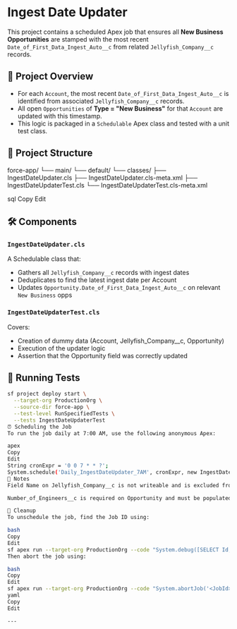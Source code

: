 # Ingest Date Updater

This project contains a scheduled Apex job that ensures all **New Business Opportunities** are stamped with the most recent `Date_of_First_Data_Ingest_Auto__c` from related `Jellyfish_Company__c` records.

## 🧠 Project Overview

- For each `Account`, the most recent `Date_of_First_Data_Ingest_Auto__c` is identified from associated `Jellyfish_Company__c` records.
- All open `Opportunities` of **Type = "New Business"** for that `Account` are updated with this timestamp.
- This logic is packaged in a `Schedulable` Apex class and tested with a unit test class.

## 📁 Project Structure

force-app/
└── main/
└── default/
└── classes/
├── IngestDateUpdater.cls
├── IngestDateUpdater.cls-meta.xml
├── IngestDateUpdaterTest.cls
└── IngestDateUpdaterTest.cls-meta.xml

sql
Copy
Edit

## 🛠 Components

### `IngestDateUpdater.cls`

A Schedulable class that:
- Gathers all `Jellyfish_Company__c` records with ingest dates
- Deduplicates to find the latest ingest date per Account
- Updates `Opportunity.Date_of_First_Data_Ingest_Auto__c` on relevant `New Business` opps

### `IngestDateUpdaterTest.cls`

Covers:
- Creation of dummy data (Account, Jellyfish_Company__c, Opportunity)
- Execution of the updater logic
- Assertion that the Opportunity field was correctly updated

## 🧪 Running Tests

```bash
sf project deploy start \
  --target-org ProductionOrg \
  --source-dir force-app \
  --test-level RunSpecifiedTests \
  --tests IngestDateUpdaterTest
⏰ Scheduling the Job
To run the job daily at 7:00 AM, use the following anonymous Apex:

apex
Copy
Edit
String cronExpr = '0 0 7 * * ?';
System.schedule('Daily_IngestDateUpdater_7AM', cronExpr, new IngestDateUpdater());
🔐 Notes
Field Name on Jellyfish_Company__c is not writeable and is excluded from test data.

Number_of_Engineers__c is required on Opportunity and must be populated in test data.

🧼 Cleanup
To unschedule the job, find the Job ID using:

bash
Copy
Edit
sf apex run --target-org ProductionOrg --code "System.debug([SELECT Id, CronJobDetail.Name FROM CronTrigger WHERE CronJobDetail.Name = 'Daily_IngestDateUpdater_7AM']);"
Then abort the job using:

bash
Copy
Edit
sf apex run --target-org ProductionOrg --code "System.abortJob('<JobId>');"
yaml
Copy
Edit

---